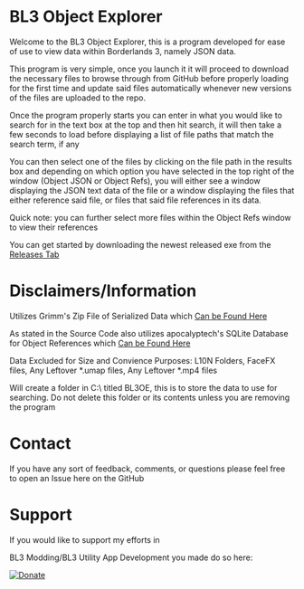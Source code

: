 # BL3 Object Explorer

Welcome to the BL3 Object Explorer, this is a program developed for ease of use to view data within Borderlands 3, namely JSON data.

This program is very simple, once you launch it it will proceed to download the necessary files to browse through from GitHub before
properly loading for the first time and update said files automatically whenever new versions of the files are uploaded to the repo.

Once the program properly starts you can enter in what you would like to search for in the text box at the top and then hit search,
it will then take a few seconds to load before displaying a list of file paths that match the search term, if any

You can then select one of the files by clicking on the file path in the results box and depending on which option you have selected
in the top right of the window (Object JSON or Object Refs), you will either see a window displaying the JSON text data of the file or 
a window displaying the files that either reference said file, or files that said file references in its data. 

Quick note: you can further select more files within the Object Refs window to view their references

You can get started by downloading the newest released exe from the [Releases Tab](https://github.com/SSpyR/BL3-Object-Explorer/releases)

# Disclaimers/Information

Utilizes Grimm's Zip File of Serialized Data which [Can be Found Here](https://www.nexusmods.com/borderlands3/mods/247)

As stated in the Source Code also utilizes apocalyptech's SQLite Database for Object References which [Can be Found Here](https://apocalyptech.com/games/bl3-refs/)

Data Excluded for Size and Convience Purposes: L10N Folders, FaceFX files, Any Leftover *.umap files, Any Leftover *.mp4 files

Will create a folder in C:\ titled BL3OE, this is to store the data to use for searching. Do not delete this folder or its contents unless you are removing the program

# Contact

If you have any sort of feedback, comments, or questions please feel free to open an Issue here on the GitHub

# Support

If you would like to support my efforts in 

BL3 Modding/BL3 Utility App Development you made do so here:

[![Donate](https://img.shields.io/badge/Donate-PayPal-green.svg)](https://www.paypal.com/cgi-bin/webscr?cmd=_donations&business=E9YJB3Q2ZX72G&item_name=BL3+Modding&currency_code=USD)